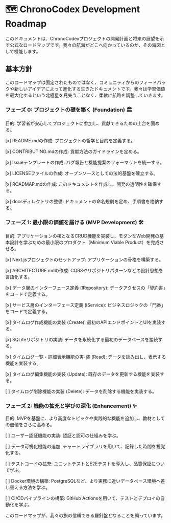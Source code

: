 # 🗺️ ChronoCodex Development Roadmap

このドキュメントは、ChronoCodexプロジェクトの開発計画と将来の展望を示す公式なロードマップです。我々の航海がどこへ向かっているのか、その海図として機能します。

## 基本方針

このロードマップは固定されたものではなく、コミュニティからのフィードバックや新しいアイデアによって進化する生きたドキュメントです。我々は学習価値を最大化するという北極星を見失うことなく、柔軟に航路を調整していきます。

### フェーズ 0: プロジェクトの礎を築く (Foundation) 🏛️

目的: 学習者が安心してプロジェクトに参加し、貢献できるための土台を固める。

[x] README.mdの作成: プロジェクトの哲学と目的を定義する。

[x] CONTRIBUTING.mdの作成: 貢献方法のガイドラインを定める。

[x] Issueテンプレートの作成: バグ報告と機能提案のフォーマットを統一する。

[x] LICENSEファイルの作成: オープンソースとしての法的基盤を確立する。

[x] ROADMAP.mdの作成: このドキュメントを作成し、開発の透明性を確保する。

[x] docsディレクトリの整備: ドキュメントの命名規則を定め、手順書を格納する。

### フェーズ 1: 最小限の価値を届ける (MVP Development) 🛠️

目的: アプリケーションの核となるCRUD機能を実装し、モダンなWeb開発の基本設計を学ぶための最小限のプロダクト（Minimum Viable Product）を完成させる。

[x] Next.jsプロジェクトのセットアップ: アプリケーションの骨格を構築する。

[x] ARCHITECTURE.mdの作成: CQRSやリポジトリパターンなどの設計思想を言語化する。

[x] データ層のインターフェース定義 (IRepository): データアクセスの「契約書」をコードで定義する。

[x] サービス層のインターフェース定義 (IService): ビジネスロジックの「門番」をコードで定義する。

[x] タイムログ作成機能の実装 (Create): 最初のAPIエンドポイントとUIを実装する。

[x] SQLiteリポジトリの実装: データを永続化する最初のデータベースを接続する。

[x] タイムログ一覧・詳細表示機能の実-装 (Read): データを読み出し、表示する機能を実装する。

[x] タイムログ編集機能の実装 (Update): 既存のデータを更新する機能を実装する。

[ ] タイムログ削除機能の実装 (Delete): データを削除する機能を実装する。

### フェーズ 2: 機能の拡充と学びの深化 (Enhancement) ✨

目的: MVPを基盤に、より高度なトピックや実践的な機能を追加し、教材としての価値をさらに高める。

[ ] ユーザー認証機能の実装: 認証と認可の仕組みを学ぶ。

[ ] データ可視化機能の追加: チャートライブラリを用いて、記録した時間を視覚化する。

[ ] テストコードの拡充: ユニットテストとE2Eテストを導入し、品質保証について学ぶ。

[ ] Docker環境の構築: PostgreSQLなど、より実務に近いデータベース環境へ差し替える方法を学ぶ。

[ ] CI/CDパイプラインの構築: GitHub Actionsを用いて、テストとデプロイの自動化を学ぶ。

このロードマップが、我々の旅の信頼できる羅針盤となることを願っています。
